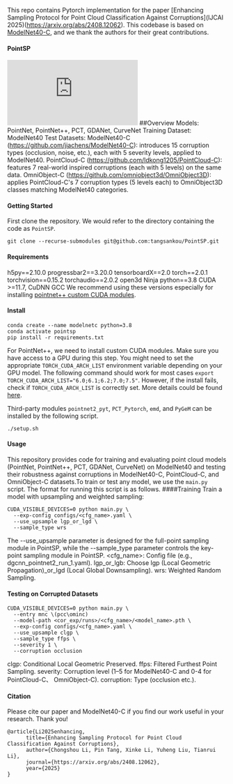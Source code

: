 This repo contains Pytorch implementation for the paper [Enhancing Sampling Protocol for Point Cloud Classification Against Corruptions](IJCAI 2025)(https://arxiv.org/abs/2408.12062). This codebase is based on [ModelNet40-C](https://github.com/jiachens/ModelNet40-C), and we thank the authors for their great contributions.

#### PointSP
![image](https://github.com/tangsankou/PointSP/img/yh-main.pdf)
##Overview
Models: PointNet, PointNet++, PCT, GDANet, CurveNet
Training Dataset: ModelNet40
Test Datasets:
ModelNet40-C (https://github.com/jiachens/ModelNet40-C): introduces 15 corruption types (occlusion, noise, etc.), each with 5 severity levels, applied to ModelNet40. 
PointCloud-C (https://github.com/ldkong1205/PointCloud-C): features 7 real-world inspired corruptions (each with 5 levels) on the same data. 
OmniObject-C (https://github.com/omniobject3d/OmniObject3D): applies PointCloud-C's 7 corruption types (5 levels each) to OmniObject3D classes matching ModelNet40 categories.

#### Getting Started

First clone the repository. We would refer to the directory containing the code as `PointSP`.

```
git clone --recurse-submodules git@github.com:tangsankou/PointSP.git
```

#### Requirements
h5py==2.10.0
progressbar2==3.20.0
tensorboardX==2.0
torch==2.0.1 
torchvision==0.15.2 
torchaudio==2.0.2
open3d
Ninja
python==3.8
CUDA >=11.7, 
CuDNN 
GCC
We recommend using these versions especially for installing [pointnet++ custom CUDA modules](https://github.com/erikwijmans/Pointnet2_PyTorch/tree/22e8cf527b696b63b66f3873d80ae5f93744bdef).

#### Install
```
conda create --name modelnetc python=3.8
conda activate pointsp
pip install -r requirements.txt
```

For PointNet++, we need to install custom CUDA modules. Make sure you have access to a GPU during this step. You might need to set the appropriate `TORCH_CUDA_ARCH_LIST` environment variable depending on your GPU model. The following command should work for most cases `export TORCH_CUDA_ARCH_LIST="6.0;6.1;6.2;7.0;7.5"`. However, if the install fails, check if `TORCH_CUDA_ARCH_LIST` is correctly set. More details could be found [here](https://en.wikipedia.org/wiki/CUDA#GPUs_supported).

Third-party modules `pointnet2_pyt`, `PCT_Pytorch`, `emd`, and `PyGeM` can be installed by the following script.

```
./setup.sh
```
 
#### Usage
This repository provides code for training and evaluating point cloud models (PointNet, PointNet++, PCT, GDANet, CurveNet) on ModelNet40 and testing their robustness against corruptions in ModelNet40-C, PointCloud-C, and  OmniObject-C datasets.To train or test any model, we use the `main.py` script. The format for running this script is as follows. 
####Training
Train a model with upsampling and weighted sampling:
```
CUDA_VISIBLE_DEVICES=0 python main.py \
  --exp-config configs/<cfg_name>.yaml \
  --use_upsample lgp_or_lgd \
  --sample_type wrs  
```
The --use_upsample parameter is designed for the full-point sampling module in PointSP, while the --sample_type parameter controls the key-point sampling module in PointSP.
<cfg_name>: Config file (e.g., dgcnn_pointnet2_run_1.yaml).
lgp_or_lgb: Choose lgp (Local Geometric Propagation)_or_lgd (Local Global Downsampling).
wrs: Weighted Random Sampling.

#### Testing on Corrupted Datasets
```
CUDA_VISIBLE_DEVICES=0 python main.py \
  --entry mnc \(pcc\ominc)
  --model-path <cor_exp/runs>/<cfg_name>/<model_name>.pth \
  --exp-config configs/<cfg_name>.yaml \
  --use_upsample clgp \
  --sample_type ffps \
  --severity 1 \
  --corruption occlusion  
```
clgp: Conditional Local Geometric Preserved.
ffps: Filtered Furthest Point Sampling.
severity: Corruption level (1–5 for ModelNet40-C and 0-4 for PointCloud-C、 OmniObject-C).
corruption: Type (occlusion etc.).

#### Citation
Please cite our paper and ModelNet40-C if you find our work useful in your research. Thank you!
```
@article{Li2025enhancing,
      title={Enhancing Sampling Protocol for Point Cloud Classification Against Corruptions}, 
      author={Chongshou Li, Pin Tang, Xinke Li, Yuheng Liu, Tianrui Li},
      journal={https://arxiv.org/abs/2408.12062},
      year={2025}
}
```
